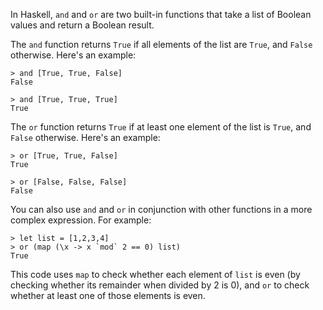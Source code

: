 In Haskell, `and` and `or` are two built-in functions that take a list of Boolean values and return a Boolean result.

The `and` function returns `True` if all elements of the list are `True`, and `False` otherwise. Here's an example:

```
> and [True, True, False]
False

> and [True, True, True]
True
```

The `or` function returns `True` if at least one element of the list is `True`, and `False` otherwise. Here's an example:

```
> or [True, True, False]
True

> or [False, False, False]
False
```

You can also use `and` and `or` in conjunction with other functions in a more complex expression. For example:

```
> let list = [1,2,3,4]
> or (map (\x -> x `mod` 2 == 0) list)
True
```

This code uses `map` to check whether each element of `list` is even (by checking whether its remainder when divided by 2 is 0), and `or` to check whether at least one of those elements is even.